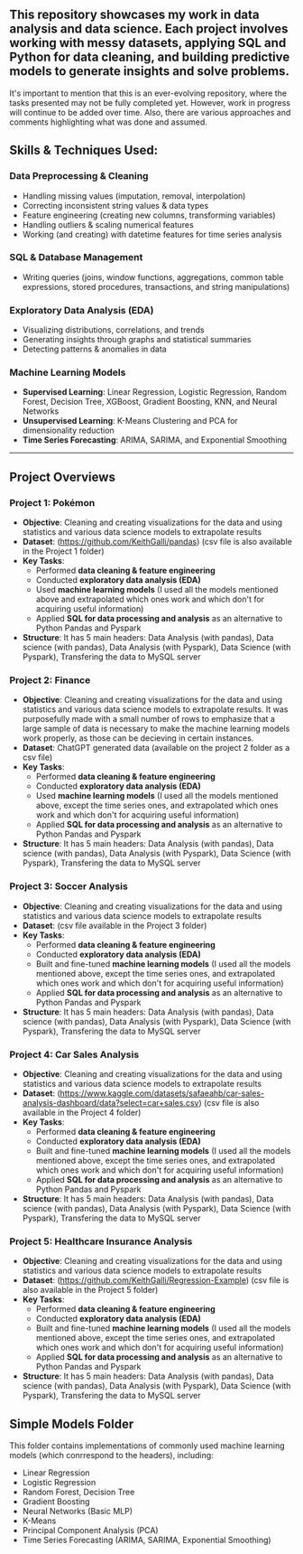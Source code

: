 This repository showcases my work in data analysis and data science. Each project involves working with messy datasets, applying SQL and Python for data cleaning, and building predictive models to generate insights and solve problems.
---

It's important to mention that this is an ever-evolving repository, where the tasks presented may not be fully completed yet. However, work in progress will continue to be added over time. 
Also, there are various approaches and comments highlighting what was done and assumed.

## Skills & Techniques Used:

### **Data Preprocessing & Cleaning**
- Handling missing values (imputation, removal, interpolation)  
- Correcting inconsistent string values & data types  
- Feature engineering (creating new columns, transforming variables)  
- Handling outliers & scaling numerical features  
- Working (and creating) with datetime features for time series analysis  

### **SQL & Database Management**
- Writing queries (joins, window functions, aggregations, common table expressions, stored procedures, transactions, and string manipulations) 

### **Exploratory Data Analysis (EDA)**
- Visualizing distributions, correlations, and trends  
- Generating insights through graphs and statistical summaries  
- Detecting patterns & anomalies in data  

### **Machine Learning Models**
- **Supervised Learning**: Linear Regression, Logistic Regression, Random Forest, Decision Tree, XGBoost, Gradient Boosting, KNN, and Neural Networks  
- **Unsupervised Learning**: K-Means Clustering and PCA for dimensionality reduction  
- **Time Series Forecasting**: ARIMA, SARIMA, and Exponential Smoothing 

---

##  Project Overviews

### **Project 1: Pokémon**
- **Objective**: Cleaning and creating visualizations for the data and using statistics and various data science models to extrapolate results
- **Dataset**: (https://github.com/KeithGalli/pandas) (csv file is also available in the Project 1 folder)
- **Key Tasks**: 
  - Performed **data cleaning & feature engineering**
  - Conducted **exploratory data analysis (EDA)**
  - Used **machine learning models** (I used all the models mentioned above and extrapolated which ones work and which don't for acquiring useful information)
  - Applied **SQL for data processing and analysis** as an alternative to Python Pandas and Pyspark
- **Structure**: It has 5 main headers: Data Analysis (with pandas), Data science (with pandas), Data Analysis (with Pyspark), Data Science (with Pyspark), Transfering the data to MySQL server


### **Project 2: Finance**
- **Objective**: Cleaning and creating visualizations for the data and using statistics and various data science models to extrapolate results. It was purposefully made with a small number of rows to emphasize that a large sample of data is necessary to make the machine learning models work properly, as those can be decieving in certain instances.
- **Dataset**: ChatGPT generated data (available on the project 2 folder as a csv file)
- **Key Tasks**: 
  - Performed **data cleaning & feature engineering**
  - Conducted **exploratory data analysis (EDA)**
  - Used **machine learning models** (I used all the models mentioned above, except the time series ones, and extrapolated which ones work and which don't for acquiring useful information)
  - Applied **SQL for data processing and analysis** as an alternative to Python Pandas and Pyspark
- **Structure**: It has 5 main headers: Data Analysis (with pandas), Data science (with pandas), Data Analysis (with Pyspark), Data Science (with Pyspark), Transfering the data to MySQL server


### **Project 3: Soccer Analysis**
- **Objective**: Cleaning and creating visualizations for the data and using statistics and various data science models to extrapolate results
- **Dataset**: (csv file available in the Project 3 folder)
- **Key Tasks**: 
  - Performed **data cleaning & feature engineering**
  - Conducted **exploratory data analysis (EDA)**
  - Built and fine-tuned **machine learning models** (I used all the models mentioned above, except the time series ones,  and extrapolated which ones work and which don't for acquiring useful information)
  - Applied **SQL for data processing and analysis** as an alternative to Python Pandas and Pyspark
- **Structure**: It has 5 main headers: Data Analysis (with pandas), Data science (with pandas), Data Analysis (with Pyspark), Data Science (with Pyspark), Transfering the data to MySQL server

### **Project 4: Car Sales Analysis**
- **Objective**: Cleaning and creating visualizations for the data and using statistics and various data science models to extrapolate results
- **Dataset**: (https://www.kaggle.com/datasets/safaeahb/car-sales-analysis-dashboard/data?select=car+sales.csv) (csv file is also available in the Project 4 folder)
- **Key Tasks**: 
  - Performed **data cleaning & feature engineering**
  - Conducted **exploratory data analysis (EDA)**
  - Built and fine-tuned **machine learning models** (I used all the models mentioned above, except the time series ones,  and extrapolated which ones work and which don't for acquiring useful information)
  - Applied **SQL for data processing and analysis** as an alternative to Python Pandas and Pyspark
- **Structure**: It has 5 main headers: Data Analysis (with pandas), Data science (with pandas), Data Analysis (with Pyspark), Data Science (with Pyspark), Transfering the data to MySQL server

### **Project 5: Healthcare Insurance Analysis**
- **Objective**: Cleaning and creating visualizations for the data and using statistics and various data science models to extrapolate results
- **Dataset**: (https://github.com/KeithGalli/Regression-Example) (csv file is also available in the Project 5 folder)
- **Key Tasks**: 
  - Performed **data cleaning & feature engineering**
  - Conducted **exploratory data analysis (EDA)**
  - Built and fine-tuned **machine learning models** (I used all the models mentioned above, except the time series ones,  and extrapolated which ones work and which don't for acquiring useful information)
  - Applied **SQL for data processing and analysis** as an alternative to Python Pandas and Pyspark
- **Structure**: It has 5 main headers: Data Analysis (with pandas), Data science (with pandas), Data Analysis (with Pyspark), Data Science (with Pyspark), Transfering the data to MySQL server



## Simple Models Folder
This folder contains implementations of commonly used machine learning models (which conrrespond to the headers), including:
- Linear Regression
- Logistic Regression
- Random Forest, Decision Tree
- Gradient Boosting
- Neural Networks (Basic MLP)
- K-Means
- Principal Component Analysis (PCA)
- Time Series Forecasting (ARIMA, SARIMA, Exponential Smoothing)
  

